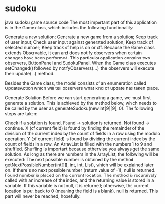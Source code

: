 # sudoku
java sudoku game source code
The most important part of this application is in the Game class, which includes the following functionality:

Generate a new solution;
Generate a new game from a solution;
Keep track of user input;
Check user input against generated solution;
Keep track of selected number;
Keep track of help is on or off.
Because the Game class extends Observable, it can and does notify observers when certain changes have been performed. This particular application contains two observers, ButtonPanel and SudokuPanel. When the Game class executes setChanged() followed by notifyObservers(...), the observers will execute their update(...) method.

Besides the Game class, the model consists of an enumeration called UpdateAction which will tell observers what kind of update has taken place.

Generate Solution
Before we can start generating a game, we must first generate a solution. This is achieved by the method below, which needs to be called by the user as generateSudoku(new int[9][9], 0). The following steps are taken:

Check if a solution is found.
Found -> solution is returned.
Not found -> continue.
X (of current field) is found by finding the remainder of the division of the current index by the count of fields in a row using the modulo operation.
Y (of current field) is found by dividing the current index by the count of fields in a row.
An ArrayList is filled with the numbers 1 to 9 and shuffled. Shuffling is important because otherwise you always get the same solution.
As long as there are numbers in the ArrayList, the following will be executed:
The next possible number is obtained by the method getNextPossibleNumber(int[][], int, int, List<Integer>), which will be explained later on. If there's no next possible number (return value of -1), null is returned.
Found number is placed on the current location.
The method is recursively called with an increase of the index, and the returning value is stored in a variable.
If this variable is not null, it is returned; otherwise, the current location is put back to 0 (meaning the field is a blank).
null is returned. This part will never be reached, hopefully.
